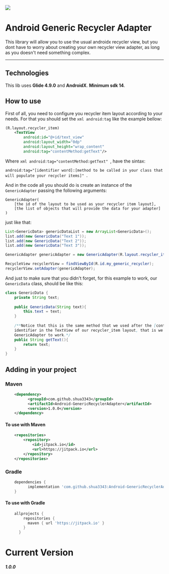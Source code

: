 
[![](https://jitpack.io/v/shua3343/Android-GenericRecyclerAdapter.svg)](https://jitpack.io/#shua3343/Android-GenericRecyclerAdapter)

# Android Generic Recycler Adapter

This library will allow you to use the usual androidx recycler view, but you dont have to worry about creating your own recycler view adapter, as long as you doesn't need something complex.
___

## Technologies
 This lib uses **Glide 4.9.0** and **AndroidX**.
 **Minimum sdk 14**.
 
## How to use

First of all, you need to configure you recycler item layout according to your needs.
For that you should set the ```xml android:tag``` like the example bellow:

```xml
(R.layout.recycler_item)
    <TextView
        android:id="@+id/text_view"
        android:layout_width="0dp"
        android:layout_height="wrap_content"
        android:tag="contentMethod:getText"/>
```

Where ```xml android:tag="contentMethod:getText" ```, have the sintax:

```android:tag="[identifier word]:[method to be called in your class that will populate your recycler items]" ```.

And in the code all you should do is create an instance of the ```GenericAdapter``` passing the following arguments:

``` 
GenericAdapter(
	[the id of the layout to be used as your recycler item layout], 
	[the list of objects that will provide the data for your adapter]
)
```

just like that:
```java
List<GenericData> genericDataList = new ArrayList<GenericData>();
list.add(new GenericData("Text 1"));
list.add(new GenericData("Text 2"));
list.add(new GenericData("Text 3"));

GenericAdapter genericAdapter = new GenericAdapter(R.layout.recycler_item, genericDataList);

RecycleView recyclerView = findViewById(R.id.my_generic_recycler);
recyclerView.setAdapter(genericAdapter);
```

And just to make sure that you didn't forget, for this example to work, our ```GenericData``` class, should be like this:
```java
class GenericData {
	private String text;
	
	public GenericData(String text){
		this.text = text;
	}
	
	/**Notice that this is the same method that we used after the [contentMethod]
	identifier in the TextView of our recycler_item layout, that is we need that method for our 
	GenericAdapter to work.*/
	public String getText(){
		return text;
	}
}
```

## Adding in your project

### Maven

```xml
    <dependency>
          <groupId>com.github.shua3343</groupId>
          <artifactId>Android-GenericRecyclerAdapter</artifactId>
          <version>1.0.0</version>
    </dependency>
``` 
#### To use with Maven
```xml
    <repositories>
		<repository>
		    <id>jitpack.io</id>
		    <url>https://jitpack.io</url>
		</repository>
	</repositories>
```

### Gradle

```groovy
    dependencies {
          implementation 'com.github.shua3343:Android-GenericRecyclerAdapter:1.0.0'
    }
```
#### To use with Gradle
```groovy
    allprojects {
        repositories {
          maven { url 'https://jitpack.io' }
        }
      }
```

# Current Version
##### 1.0.0

